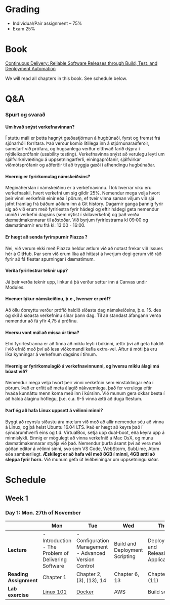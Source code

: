 # Grading

* Individual/Pair assignment – 75%
* Exam 25%

# Book

[Continuous Delivery: Reliable Software Releases through Build, Test, and Deployment Automation](https://www.amazon.com/Continuous-Delivery-Deployment-Automation-Addison-Wesley/dp/0321601912)

We will read all chapters in this book. See schedule below.

# Q&A

### Spurt og svarað

#### Um hvað snýst verkefnavinnan?

Í stuttu máli er þetta hagnýt gæðastjórnun á hugbúnaði, fyrst og fremst frá sjónarhóli forritara. Það verður komið
lítillega inn á stjórnunaraðferðir, samstarf við prófara, og hugsanlega verður eitthvað farið dýpra í nýtileikaprófanir
(usability testing). Verkefnavinna snýst að verulegu leyti um sjálfvirknivæðingu á uppsetningarferli, einingaprófanir,
sjálfvirkar viðmótsprófanir og aðferðir til að tryggja gæði í afhendingu hugbúnaðar.

#### Hvernig er fyrirkomulag námskeiðsins?

Megináherslan í námskeiðinu er á verkefnavinnu. Í lok hverrar viku eru verkefnaskil, hvert verkefni um sig gildir 25%.
Nemendur mega velja hvort þeir vinni verkefnið einir eða í pörum, ef tveir vinna saman viljum við sjá jafnt framlag frá
báðum aðilum inn á Git history. Dagarnir ganga þannig fyrir sig að við erum með fyrirlestra fyrir hádegi og eftir hádegi
geta nemendur unnið í verkefni dagsins (sem nýtist í skilaverkefni) og það verða dæmatímakennarar til aðstoðar. Við
byrjum fyrirlestrarna kl 09:00 og dæmatímarnir eru frá kl: 13:00 - 16:00.

#### Er hægt að senda fyrirspurnir Piazza ?

Nei, við verum ekki með Piazza heldur ætlum við að notast frekar við Issues hér á GitHub. Þar sem við erum líka að
hittast á hverjum degi gerum við ráð fyrir að fá flestar spurningar í dæmatímum.

#### Verða fyrirlestrar teknir upp?

Já þeir verða teknir upp, linkur á þá verður settur inn á Canvas undir Modules.

#### Hvenær lýkur námskeiðinu, þ.e., hvenær er próf?

Að öllu óbreyttu verður prófið haldið síðasta dag námskeiðsins, þ.e. 15. des og skil á síðasta verkefninu síðar þann
dag. Til að standast áfangann verða nemendur að fá yfir 4,75 á prófinu.

#### Hversu vont mál að missa úr tíma?

Efni fyrirlestranna er að finna að miklu leyti í bókinni, ættir því að geta haldið í við efnið með því að lesa
viðkomandi kafla extra-vel. Aftur á móti þá eru líka kynningar á verkefnum dagsins í tímum.

#### Hvernig er fyrirkomulagið á verkefnavinnunni, og hversu miklu álagi má búast við?

Nemendur mega velja hvort þeir vinni verkefnin sem einstaklingar eða í pörum. Það er erfitt að meta álagið nákvæmlega,
það fer verulega eftir hvaða kunnáttu menn koma með inn í kúrsinn. Við munum gera okkar besta í að halda álaginu
hóflegu, þ.e. c.a. 9-5 vinna ætti að duga flestum.

#### Þarf ég að hafa Linux uppsett á vélinni minni?

Byggt að reynslu síðustu ára mælum við með að allir nemendur séu að vinna á Linux, og þá helst Ubuntu 16.04 LTS. Það er
hægt að keyra það í sýndarumhverfi eins og t.d. VirtualBox, setja upp dual-boot, eða keyra upp á minnislykli. Einnig er
mögulegt að vinna verkefnið á Mac OsX, og munu dæmatímakennarar styðja við það. Nemendur þurfa ásamt því að vera með
góðan editor á vélinni sinni, svo sem VS Code, WebStorm, SubLime, Atom eða sambærilegt. **Æskilegt er að hafa vél með
8GB í minni, 4GB ætti að sleppa fyrir horn.** Við munum gefa út leiðbeiningar um uppsetningu síðar.

# Schedule

## Week 1

### Day 1: Mon. 27th of November

|                        | Mon                                                      | Tue                                                       | Wed                            | Thu                                  | Fri                 |
| ---------------------- | -------------------------------------------------------- | --------------------------------------------------------- | ------------------------------ | ------------------------------------ | ------------------- |
| **Lecture**            | - Introduction <br> - The Problem of Delivering Software | - Configuration Management<br> - Advanced Version Control | Build and Deployment Scripting | Deploying and Releasing Applications | No lecture, Lab day |
| **Reading Assignment** | Chapter 1                                                | Chapter 2, (3), (13), 14                                  | Chapter 6, 13                  | Chapter 10, (11)                     |                     |
| **Lab exercise**       | [Linux 101](/Assignment/Day1/Assignment.md)              | [Docker](/Assignment/Day2/day2.md)                        | AWS                            | Build script                         | Week 1 assignment   |
